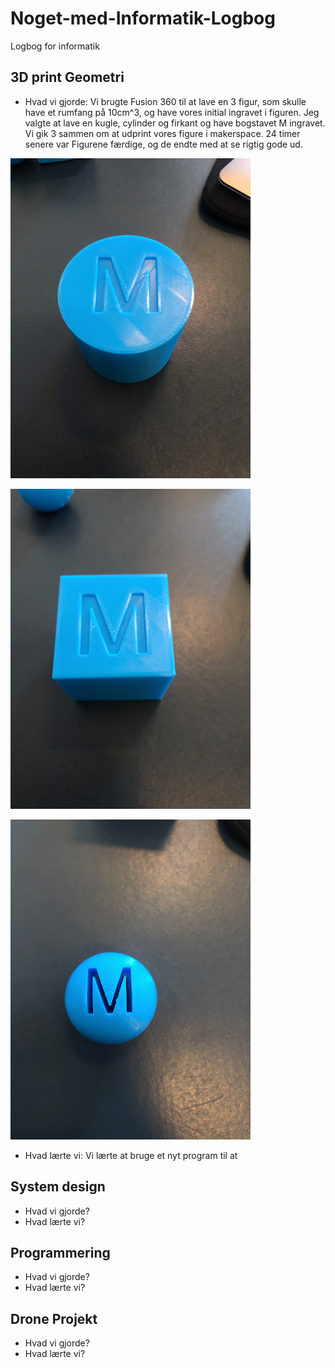 # Noget-med-Informatik-Logbog
Logbog for informatik

## 3D print Geometri
  * Hvad vi gjorde: Vi brugte Fusion 360 til at lave en 3 figur, som skulle have et rumfang på 10cm^3, og have vores initial ingravet i figuren. Jeg valgte at lave en kugle,         cylinder og firkant og have bogstavet M ingravet. Vi gik 3 sammen om at udprint vores figure i makerspace. 24 timer senere var Figurene færdige, og de endte med at se rigtig       gode ud. 
  
  
  
  ![Cylinder](/images/Cylinder.png)
  
  ![Firkant](/images/Firkant.png)
  
  ![Kugle](/images/Kugle.png)
  
 
  * Hvad lærte vi: Vi lærte at bruge et nyt program til at 

## System design
  * Hvad vi gjorde?
  * Hvad lærte vi?
  
  
## Programmering
  * Hvad vi gjorde?
  * Hvad lærte vi?
 
## Drone Projekt
  * Hvad vi gjorde?
  * Hvad lærte vi?
  
  

